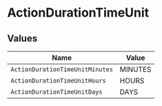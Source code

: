# ActionDurationTimeUnit


## Values

| Name                            | Value                           |
| ------------------------------- | ------------------------------- |
| `ActionDurationTimeUnitMinutes` | MINUTES                         |
| `ActionDurationTimeUnitHours`   | HOURS                           |
| `ActionDurationTimeUnitDays`    | DAYS                            |